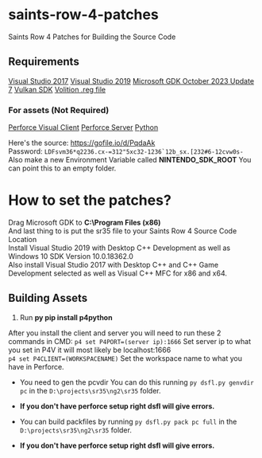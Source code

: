 # saints-row-4-patches
Saints Row 4 Patches for Building the Source Code

## Requirements
[Visual Studio 2017](/vs_Community2017.exe)
[Visual Studio 2019](/vs_Community2019.exe)
[Microsoft GDK October 2023 Update 7](https://github.com/microsoft/GDK/archive/refs/tags/October_2023_Update_7.zip)
[Vulkan SDK](https://sdk.lunarg.com/sdk/download/1.3.296.0/windows/VulkanSDK-1.3.296.0-Installer.exe)
[Volition .reg file](/volition.reg)

### For assets (Not Required)
[Perforce Visual Client](https://www.perforce.com/downloads/helix-visual-client-p4v)
[Perforce Server](https://www.perforce.com/products/helix-core/free-version-control) 
[Python](https://www.python.org/downloads/)

Here's the source: https://gofile.io/d/PqdaAk<br>
Password: ``LDFsvm36*q2236.cx-=312"5xc32-1236`12b_sx.[232#6-12cvw0s-``<br>
Also make a new Environment Variable called **NINTENDO_SDK_ROOT** You can point this to an empty folder.

# How to set the patches?
Drag Microsoft GDK to **C:\Program Files (x86)**<br>
And last thing to is put the sr35 file to your Saints Row 4 Source Code Location<br>
Install Visual Studio 2019 with Desktop C++ Development as well as Windows 10 SDK Version 10.0.18362.0<br>
Also install Visual Studio 2017 with Desktop C++ and C++ Game Development selected as well as Visual C++ MFC for x86 and x64.

## Building Assets
1. Run **py pip install p4python**

After you install the client and server you will need to run these 2 commands in CMD:
`p4 set P4PORT=(server ip):1666` Set server ip to what you set in P4V it will most likely be localhost:1666<br>
`p4 set P4CLIENT=(WORKSPACENAME)` Set the workspace name to what you have in Perforce.

- You need to gen the pcvdir You can do this running `py dsfl.py genvdir pc` in the `D:\projects\sr35\ng2\sr35` folder.
- **If you don't have perforce setup right dsfl will give errors.**

- You can build packfiles by running `py dsfl.py pack pc full` in the `D:\projects\sr35\ng2\sr35` folder.
- **If you don't have perforce setup right dsfl will give errors.**
